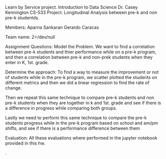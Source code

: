 Learn by Service project.
Introduction to Data Science
Dr. Casey Kennington
CS-533
Project: Longitudinal Analysis between pre-k and non pre-k studentds.

Members:
Aparna Sankaran
Gerardo Caracas

Team name: 2>/dev/null

Assignment Questions:
Model the Problem.
We want to find a correlation between pre-k students and thier performance while on a pre-k program, and then a correlation between pre-k and non-prek students when they enter in K, 1st. grade.

Determine the approach:
To find a way to measure the improvement or not of students while in the pre-k program, we scatter plotted the students on different metrics and then we did a linear regression to find the rate of change.

Then we repeat this same technique to compare pre-k students and non pre-k students when they are together in k and 1st. grade and see if there is a difference in progress while comparing both groups.

Lastly we need to perform this same technique to compare the pre-k students progress while in the pre-k program based on school and am/pm shifts, and see if there is a performance difference between them

Evaluation:
All these evaluations where performed in the jupyter notebook provided in this hw.

. 
